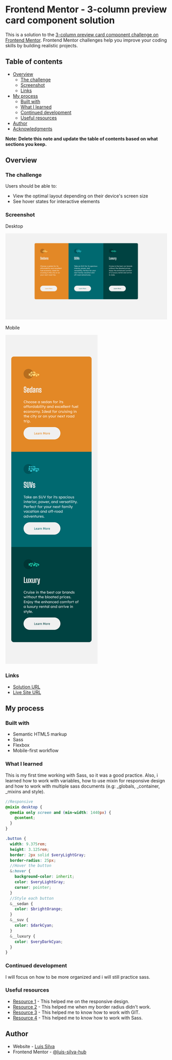# Frontend Mentor - 3-column preview card component solution

This is a solution to the [3-column preview card component challenge on Frontend Mentor](https://www.frontendmentor.io/challenges/3column-preview-card-component-pH92eAR2-). Frontend Mentor challenges help you improve your coding skills by building realistic projects.

## Table of contents

- [Overview](#overview)
  - [The challenge](#the-challenge)
  - [Screenshot](#screenshot)
  - [Links](#links)
- [My process](#my-process)
  - [Built with](#built-with)
  - [What I learned](#what-i-learned)
  - [Continued development](#continued-development)
  - [Useful resources](#useful-resources)
- [Author](#author)
- [Acknowledgments](#acknowledgments)

**Note: Delete this note and update the table of contents based on what sections you keep.**

## Overview

### The challenge

Users should be able to:

- View the optimal layout depending on their device's screen size
- See hover states for interactive elements

### Screenshot

Desktop

![](./images/screenshot-desktop.png)

Mobile

![](./images/screenshot-mobile.png)

### Links

- [Solution URL](https://github.com/MalditoStive/frontendmentor-challenge-1)
- [Live Site URL](https://malditostive.github.io/frontendmentor-challenge-1)

## My process

### Built with

- Semantic HTML5 markup
- Sass
- Flexbox
- Mobile-first workflow

### What I learned

This is my first time working with Sass, so it was a good practice. Also, i learned how to work with variables, how to use mixin for responsive design and how to work with multiple sass documents (e.g: \_globals, \_container, \_mixins and style).

```scss
//Responsive
@mixin desktop {
  @media only screen and (min-width: 1440px) {
    @content;
  }
}
```

```scss
.button {
  width: 9.375rem;
  height: 3.125rem;
  border: 2px solid $veryLightGray;
  border-radius: 25px;
  //Hover the button
  &:hover {
    background-color: inherit;
    color: $veryLightGray;
    cursor: pointer;
  }
  //Style each button
  &__sedan {
    color: $brightOrange;
  }
  &__suv {
    color: $darkCyan;
  }
  &__luxury {
    color: $veryDarkCyan;
  }
}
```

### Continued development

I will focus on how to be more organized and i will still practice sass.

### Useful resources

- [Resource 1](https://www.kodetop.com/web-responsive-utilizando-mixins-en-sass/) - This helped me on the responsive design.
- [Resource 2](https://stackoverflow.com/questions/10995294/border-radius-not-working) - This helped me when my border radius didn't work.
- [Resource 3](https://www.youtube.com/watch?v=HiXLkL42tMU) - This helped me to know how to work with GIT.
- [Resource 4](https://www.youtube.com/watch?v=8w_kHIAkucA) - This helped me to know how to work with Sass.

## Author

- Website - [Luis Silva](https://github.com/MalditoStive)
- Frontend Mentor - [@luis-silva-hub](https://www.frontendmentor.io/profile/luis-silva-hub)
